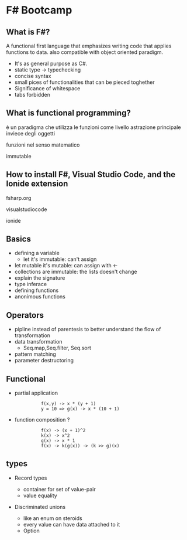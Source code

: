 F# Bootcamp
===

## What is F#?
A functional first language that emphasizes writing code that applies functions to data. also compatible with object oriented paradigm.

- It's as general purpose as C#.
- static type -> typechecking
- concise syntax
- small pices of functionalities that can be pieced toghether
- Significance of whitespace
 -  tabs forbidden
	
## What is functional programming?

è un paradigma che utilizza le funzioni come livello astrazione principale inviece degli oggetti

funzioni nel senso matematico

immutable
	
	
	
## How to install F#, Visual Studio Code, and the Ionide extension
fsharp.org

visualstudiocode

ionide
	
## Basics	
- defining a variable 
  - let it's immutable: can't assign
 - let mutable it's mutable:	can assign with <-		
 - collections are immutable:	the lists doesn't change
 - explain the signature
 - type inferace
- defining functions
 - anonimous functions
			
		
## Operators
- pipline instead of parentesis to better understand the flow of transformation
- data transformation
  -  Seq.map,Seq.filter, Seq.sort
- pattern matching
- parameter destructoring

## Functional
- partial application		
	
				f(x,y) -> x * (y + 1) 
				y = 10 => g(x) -> x * (10 + 1) 
			
- function composition ?

				f(x) -> (x + 1)^2
				k(x) -> x^2
				g(x) -> x * 1
				f(x) -> k(g(x)) -> (k >> g)(x)


				
## types	
 - Record types
	 - container for set of value-pair
	 - value equality

 - Discriminated unions
	 - like an enum on steroids
	 - every value can have data attached to it
	 - Option